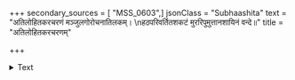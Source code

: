 +++
secondary_sources = [ "MSS_0603",]
jsonClass = "Subhaashita"
text = "अतिलोहितकरचरणं मञ्जुलगोरोचनातिलकम्।  \nहठपरिवर्तितशकटं मुररिपुमुत्तानशायिनं वन्दे॥"
title = "अतिलोहितकरचरणम्"

+++

<details><summary>Text</summary>

अतिलोहितकरचरणं मञ्जुलगोरोचनातिलकम्।  
हठपरिवर्तितशकटं मुररिपुमुत्तानशायिनं वन्दे॥
</details>
